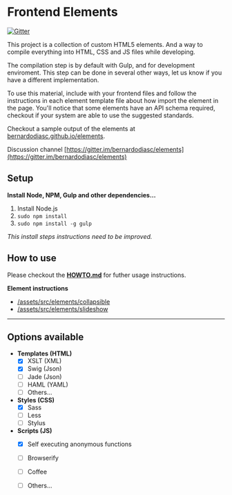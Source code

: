 # Frontend Elements

[![Gitter](https://badges.gitter.im/Join%20Chat.svg)](https://gitter.im/bernardodiasc/elements?utm_source=badge&utm_medium=badge&utm_campaign=pr-badge&utm_content=badge)

This project is a collection of custom HTML5 elements. And a way to compile everything into HTML, CSS and JS files while developing.

The compilation step is by default with Gulp, and for development enviroment. This step can be done in several other ways, let us know if you have a different implementation.

To use this material, include with your frontend files and follow the instructions in each element template file about how import the element in the page. You'll notice that some elements have an API schema required, checkout if your system are able to use the suggested standards.

Checkout a sample output of the elements at [bernardodiasc.github.io/elements](http://bernardodiasc.github.io/elements).

Discussion channel [https://gitter.im/bernardodiasc/elements](https://gitter.im/bernardodiasc/elements)

## Setup

__Install Node, NPM, Gulp and other dependencies...__

1. Install Node.js
2. `sudo npm install`
3. `sudo npm install -g gulp`

_This install steps instructions need to be improved._

## How to use

Please checkout the __[HOWTO.md](./HOWTO.md)__ for futher usage instructions.

__Element instructions__

- [/assets/src/elements/collapsible](./assets/src/elements/collapsible)
- [/assets/src/elements/slideshow](./assets/src/elements/slideshow)

---

## Options available

- __Templates (HTML)__
  - [x] XSLT (XML)
  - [x] Swig (Json)
  - [ ] Jade (Json)
  - [ ] HAML (YAML)
  - [ ] Others...

- __Styles (CSS)__
  - [x] Sass
  - [ ] Less
  - [ ] Stylus

- __Scripts (JS)__
  - [x] Self executing anonymous functions
  - [ ] Browserify
  - [ ] Coffee
  - [ ] Others...

